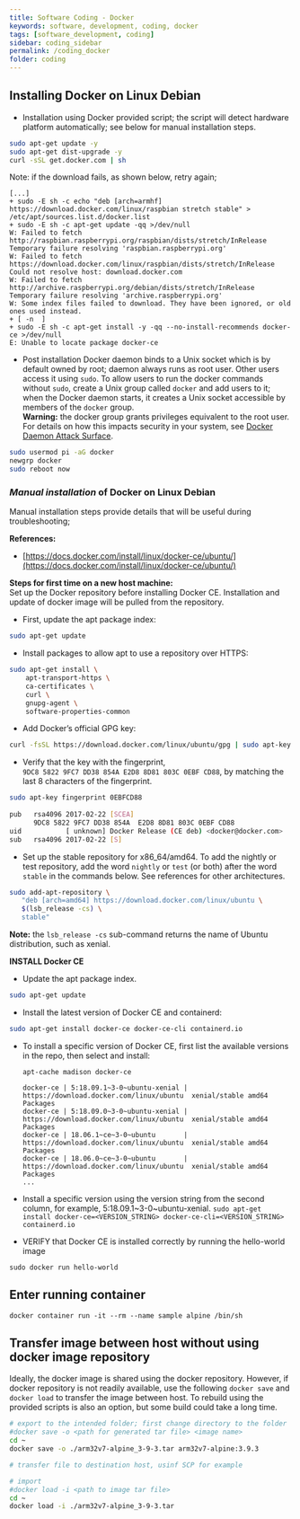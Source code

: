 ```yaml
---
title: Software Coding - Docker
keywords: software, development, coding, docker
tags: [software_development, coding]
sidebar: coding_sidebar
permalink: /coding_docker
folder: coding
---
```


## Installing Docker on Linux Debian

- Installation using Docker provided script; the script will detect hardware
  platform automatically; see below for manual installation steps.
```bash
sudo apt-get update -y
sudo apt-get dist-upgrade -y
curl -sSL get.docker.com | sh
```
  Note: if the download fails, as shown below, retry again;
```
[...]
+ sudo -E sh -c echo "deb [arch=armhf] https://download.docker.com/linux/raspbian stretch stable" > /etc/apt/sources.list.d/docker.list
+ sudo -E sh -c apt-get update -qq >/dev/null
W: Failed to fetch http://raspbian.raspberrypi.org/raspbian/dists/stretch/InRelease  Temporary failure resolving 'raspbian.raspberrypi.org'
W: Failed to fetch https://download.docker.com/linux/raspbian/dists/stretch/InRelease  Could not resolve host: download.docker.com
W: Failed to fetch http://archive.raspberrypi.org/debian/dists/stretch/InRelease  Temporary failure resolving 'archive.raspberrypi.org'
W: Some index files failed to download. They have been ignored, or old ones used instead.
+ [ -n  ]
+ sudo -E sh -c apt-get install -y -qq --no-install-recommends docker-ce >/dev/null
E: Unable to locate package docker-ce
```

- Post installation
  Docker daemon binds to a Unix socket which is by default owned by root; 
  daemon always runs as root user. Other users access it using `sudo`.
  To allow users to run the docker commands without `sudo`, create a Unix group
  called `docker` and add users to it; when the Docker daemon starts, it creates 
  a Unix socket accessible by members of the `docker` group.  
  **Warning:** the docker group grants privileges equivalent to the root user. 
  For details on how this impacts security in your system, see 
  [Docker Daemon Attack Surface](https://docs.docker.com/engine/security/security/#docker-daemon-attack-surface).
```bash
sudo usermod pi -aG docker
newgrp docker
sudo reboot now
```

### *Manual installation* of Docker on Linux Debian

Manual installation steps provide details that will be useful during 
troubleshooting;

**References:**  
- [https://docs.docker.com/install/linux/docker-ce/ubuntu/](https://docs.docker.com/install/linux/docker-ce/ubuntu/)


**Steps for first time on a new host machine:**    
Set up the Docker repository before installing Docker CE. 
Installation and update of docker image will be pulled from the repository.

- First, update the apt package index:
```bash
sudo apt-get update
```

- Install packages to allow apt to use a repository over HTTPS:
```bash
sudo apt-get install \
    apt-transport-https \
    ca-certificates \
    curl \
    gnupg-agent \
    software-properties-common
```

- Add Docker’s official GPG key:
```bash
curl -fsSL https://download.docker.com/linux/ubuntu/gpg | sudo apt-key add -
```

- Verify that the key with the fingerprint,  
  `9DC8 5822 9FC7 DD38 854A E2D8 8D81 803C 0EBF CD88`, 
  by matching the last 8 characters of the fingerprint.
```bash
sudo apt-key fingerprint 0EBFCD88
    
pub   rsa4096 2017-02-22 [SCEA]
      9DC8 5822 9FC7 DD38 854A  E2D8 8D81 803C 0EBF CD88
uid           [ unknown] Docker Release (CE deb) <docker@docker.com>
sub   rsa4096 2017-02-22 [S]
```

- Set up the stable repository for x86_64/amd64. 
  To add the nightly or test repository, add the word `nightly` or `test` 
  (or both) after the word `stable` in the commands below. 
  See references for other architectures.
```bash
sudo add-apt-repository \
   "deb [arch=amd64] https://download.docker.com/linux/ubuntu \
   $(lsb_release -cs) \
   stable"
```
  **Note:** the `lsb_release -cs` sub-command returns the name of 
  Ubuntu distribution, such as xenial. 


**INSTALL Docker CE**  

- Update the apt package index.
```bash
sudo apt-get update
```

- Install the latest version of Docker CE and containerd:
```bash
sudo apt-get install docker-ce docker-ce-cli containerd.io
```
  - To install a specific version of Docker CE, first list the available 
    versions in the repo, then select and install:
    ```
    apt-cache madison docker-ce
    
    docker-ce | 5:18.09.1~3-0~ubuntu-xenial | https://download.docker.com/linux/ubuntu  xenial/stable amd64 Packages
    docker-ce | 5:18.09.0~3-0~ubuntu-xenial | https://download.docker.com/linux/ubuntu  xenial/stable amd64 Packages
    docker-ce | 18.06.1~ce~3-0~ubuntu       | https://download.docker.com/linux/ubuntu  xenial/stable amd64 Packages
    docker-ce | 18.06.0~ce~3-0~ubuntu       | https://download.docker.com/linux/ubuntu  xenial/stable amd64 Packages
    ...
    ```
  -  Install a specific version using the version string from the second column,
     for example, 5:18.09.1~3-0~ubuntu-xenial.
    ```
    sudo apt-get install docker-ce=<VERSION_STRING> docker-ce-cli=<VERSION_STRING> containerd.io
    ```

- VERIFY that Docker CE is installed correctly by running the hello-world image
```
sudo docker run hello-world
```


## Enter running container

```
docker container run -it --rm --name sample alpine /bin/sh
```

## Transfer image between host without using docker image repository

Ideally, the docker image is shared using the docker repository. However, if
docker repository is not readily available, use the following `docker save` and
`docker load` to transfer the image between host. To rebuild using the provided
scripts is also an option, but some build could take a long time.  

```bash
# export to the intended folder; first change directory to the folder
#docker save -o <path for generated tar file> <image name>
cd ~
docker save -o ./arm32v7-alpine_3-9-3.tar arm32v7-alpine:3.9.3

# transfer file to destination host, usinf SCP for example

# import
#docker load -i <path to image tar file>
cd ~
docker load -i ./arm32v7-alpine_3-9-3.tar
```

